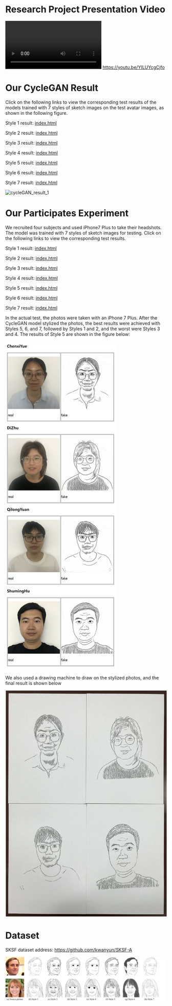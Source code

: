 # Research Project Presentation Video

<video src="ICRA_video.mp4"></video>
https://youtu.be/YILUYcgCjfo


# Our CycleGAN Result

Click on the following links to view the corresponding test results of the models trained with 7 styles of sketch images on the test avatar images, as shown in the following figure.

Style 1 result: [index.html](result_SKSF_test/results_SKSF_photo2sketch_1-face-test/SKSF_photo2sketch_1/test_latest/index.html) 

Style 2 result: [index.html](result_SKSF_test/results_SKSF_photo2sketch_2-face-test/SKSF_photo2sketch_2/test_latest/index.html) 


Style 3 result: [index.html](result_SKSF_test/results_SKSF_photo2sketch_3-face-test/SKSF_photo2sketch_3/test_latest/index.html) 

Style 4 result: [index.html](result_SKSF_test/results_SKSF_photo2sketch_4-face-test/SKSF_photo2sketch_4/test_latest/index.html) 

Style 5 result: [index.html](result_SKSF_test/results_SKSF_photo2sketch_5-face-test/SKSF_photo2sketch_5/test_latest/index.html) 

Style 6 result: [index.html](result_SKSF_test/results_SKSF_photo2sketch_6-face-test/SKSF_photo2sketch_6/test_latest/index.html) 

Style 7 result: [index.html](result_SKSF_test/results_SKSF_photo2sketch_7-face-test/SKSF_photo2sketch_7/test_latest/index.html) 



![cycleGAN_result_1](readme.assets/cycleGAN_result_1.jpg)





# Our Participates Experiment

We recruited four subjects and used iPhone7 Plus to take their headshots. The model was trained with 7 styles of sketch images for testing. Click on the following links to view the corresponding test results.

Style 1 result: [index.html](result_face_304_iphone/results_SKSF_photo2sketch_1-face-304/SKSF_photo2sketch_1/test_latest/index.html) 

Style 2 result: [index.html](result_face_304_iphone/results_SKSF_photo2sketch_2-face-304/SKSF_photo2sketch_2/test_latest/index.html) 

Style 3 result: [index.html](result_face_304_iphone/results_SKSF_photo2sketch_3-face-304/SKSF_photo2sketch_3/test_latest/index.html) 

Style 4 result: [index.html](result_face_304_iphone/results_SKSF_photo2sketch_4-face-304/SKSF_photo2sketch_4/test_latest/index.html) 

Style 5 result: [index.html](result_face_304_iphone/results_SKSF_photo2sketch_5-face-304/SKSF_photo2sketch_5/test_latest/index.html) 

Style 6 result: [index.html](result_face_304_iphone/results_SKSF_photo2sketch_6-face-304/SKSF_photo2sketch_6/test_latest/index.html) 

Style 7 result: [index.html](result_face_304_iphone/results_SKSF_photo2sketch_7-face-304/SKSF_photo2sketch_7/test_latest/index.html) 



In the actual test, the photos were taken with an iPhone 7 Plus. After the CycleGAN model stylized the photos, the best results were achieved with Styles 5, 6, and 7, followed by Styles 1 and 2, and the worst were Styles 3 and 4. The results of Style 5 are shown in the figure below:

![image-20240914180419002](readme.assets/image-20240914180419002.png)



We also used a drawing machine to draw on the stylized photos, and the final result is shown below

![our_drawing_machine_result_1](readme.assets/our_drawing_machine_result_1.jpg)





# Dataset

SKSF dataset address: https://github.com/kwanyun/SKSF-A

![demo](readme.assets/demo.png)









